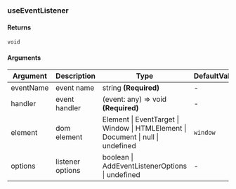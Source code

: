 ### useEventListener

#### Returns
`void`

#### Arguments
|Argument|Description|Type|DefaultValue|
|---|---|---|---|
|eventName|event name|string  **(Required)**|-|
|handler|event handler|(event: any) => void  **(Required)**|-|
|element|dom element|Element \| EventTarget \| Window \| HTMLElement \| Document \| null \| undefined |``window``|
|options|listener options|boolean \| AddEventListenerOptions \| undefined |-|
